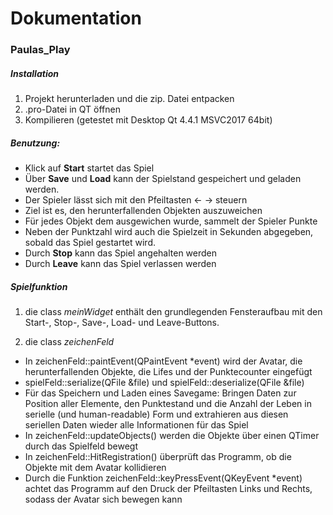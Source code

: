 # Dokumentation

### Paulas_Play

##### Installation
1. Projekt herunterladen und die zip. Datei entpacken
2. .pro-Datei in QT öffnen
3. Kompilieren (getestet mit Desktop Qt 4.4.1 MSVC2017 64bit)

##### Benutzung:

+ Klick auf **Start** startet das Spiel
+ Über **Save** und **Load** kann der Spielstand gespeichert und geladen werden.
+ Der Spieler lässt sich mit den Pfeiltasten ← → steuern
+ Ziel ist es, den herunterfallenden Objekten auszuweichen 
+ Für jedes Objekt dem ausgewichen wurde, sammelt der Spieler Punkte 
+ Neben der Punktzahl wird auch die Spielzeit in Sekunden abgegeben, sobald das Spiel gestartet wird.
+ Durch **Stop** kann das Spiel angehalten werden
+ Durch **Leave** kann das Spiel verlassen werden

##### Spielfunktion

1. die class _meinWidget_ enthält den grundlegenden Fensteraufbau mit den Start-, Stop-, Save-, Load- und Leave-Buttons.

2. die class _zeichenFeld_ 
+ In zeichenFeld::paintEvent(QPaintEvent *event) wird der Avatar, die herunterfallenden Objekte, die Lifes und der Punktecounter eingefügt
+ spielFeld::serialize(QFile &file) und spielFeld::deserialize(QFile &file) 
+ Für das Speichern und Laden eines Savegame: Bringen Daten zur Position aller Elemente, den Punktestand und die Anzahl der Leben in serielle (und human-readable) Form und extrahieren aus diesen seriellen Daten wieder alle Informationen für das Spiel
+ In zeichenFeld::updateObjects() werden die Objekte über einen QTimer durch das Spielfeld bewegt  
+ In zeichenFeld::HitRegistration() überprüft das Programm, ob die Objekte mit dem Avatar kollidieren
+ Durch die Funktion zeichenFeld::keyPressEvent(QKeyEvent *event) achtet das Programm auf den Druck der Pfeiltasten Links und Rechts, sodass der Avatar sich bewegen kann




